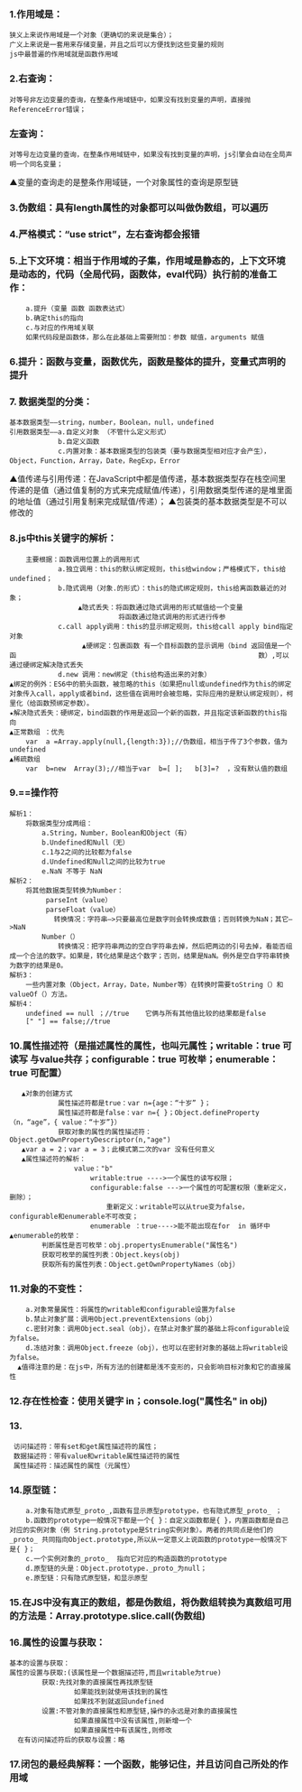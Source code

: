 ### 1.作用域是：

	狭义上来说作用域是一个对象（更确切的来说是集合）；
    广义上来说是一套用来存储变量，并且之后可以方便找到这些变量的规则
    js中最普遍的作用域就是函数作用域

### 2.右查询：

	对等号非左边变量的查询，在整条作用域链中，如果没有找到变量的声明，直接抛ReferenceError错误；

 ### 左查询：

	对等号左边变量的查询，在整条作用域链中，如果没有找到变量的声明，js引擎会自动在全局声明一个同名变量；
▲变量的查询走的是整条作用域链，一个对象属性的查询是原型链

### 3.伪数组：具有length属性的对象都可以叫做伪数组，可以遍历

### 4.严格模式：“use strict”，左右查询都会报错

### 5.上下文环境：相当于作用域的子集，作用域是静态的，上下文环境是动态的，代码（全局代码，函数体，eval代码）执行前的准备工作：

        a.提升（变量 函数 函数表达式）
        b.确定this的指向
        c.与对应的作用域关联
        如果代码段是函数体，那么在此基础上需要附加：参数 赋值，arguments 赋值

### 6.提升：函数与变量，函数优先，函数是整体的提升，变量式声明的提升

### 7. 数据类型的分类：

	基本数据类型——string，number，Boolean，null，undefined
    引用数据类型——a.自定义对象 （不管什么定义形式）
                b.自定义函数
                c.内置对象：基本数据类型的包装类（要与数据类型相对应才会产生），Object，Function，Array，Date，RegExp，Error
▲值传递与引用传递：在JavaScript中都是值传递，基本数据类型存在栈空间里传递的是值（通过值复制的方式来完成赋值/传递），引用数据类型传递的是堆里面的地址值（通过引用复制来完成赋值/传递）；
▲包装类的基本数据类型是不可以修改的

### 8.js中this关键字的解析：

        主要根据：函数调用位置上的调用形式
                a.独立调用：this的默认绑定规则，this给window；严格模式下，this给undefined；
                b.隐式调用（对象.的形式）：this的隐式绑定规则，this给离函数最近的对象；
                     ▲隐式丢失：将函数通过隐式调用的形式赋值给一个变量
                               将函数通过隐式调用的形式进行传参
                c.call apply调用：this的显示绑定规则，this给call apply bind指定对象
                      ▲硬绑定：包裹函数 有一个目标函数的显示调用（bind 返回值是一个函                                                            数）,可以通过硬绑定解决隐式丢失
                d.new 调用：new绑定（this给构造出来的对象）
    ▲绑定的例外：ES6中的箭头函数，被忽略的this（如果把null或undefined作为this的绑定对象传入call，apply或者bind，这些值在调用时会被忽略，实际应用的是默认绑定规则），柯里化（给函数预绑定参数）。
    ★解决隐式丢失：硬绑定，bind函数的作用是返回一个新的函数，并且指定该新函数的this指向
    ▲正常数组 ：优先
        var  a =Array.apply(null,{length:3});//伪数组，相当于传了3个参数，值为undefined
    ▲稀疏数组
        var  b=new  Array(3);//相当于var  b=[ ];   b[3]=?  ，没有默认值的数组

### 9.==操作符

    解析1：
        将数据类型分成两组：
            a.String，Number，Boolean和Object（有）
            b.Undefined和Null（无）
            c.1与2之间的比较都为false
            d.Undefined和Null之间的比较为true
            e.NaN 不等于 NaN
    解析2：
        将其他数据类型转换为Number：
             parseInt（value）
             parseFloat（value）
               转换情况：字符串—>只要最高位是数字则会转换成数值；否则转换为NaN；其它—>NaN
            Number（）
                转换情况：把字符串两边的空白字符串去掉，然后把两边的引号去掉，看能否组成一个合法的数字。如果是，转化结果是这个数字；否则，结果是NaN。例外是空白字符串转换为数字的结果是0。
    解析3：
        一些内置对象（Object，Array，Date，Number等）在转换时需要toString（）和valueOf（）方法。
    解析4：
        undefined == null ；//true    它俩与所有其他值比较的结果都是false
        [" "] == false;//true

### 10.属性描述符（是描述属性的属性，也叫元属性；writable：true  可读写 与value共存；configurable：true  可枚举；enumerable：true  可配置）

       ▲对象的创建方式
                属性描述符都是true：var n={age：“十岁” }；
                属性描述符都是false：var n={ }；Object.defineProperty（n，“age”，{ value：“十岁”}）
                获取对象的属性的属性描述符：Object.getOwnPropertyDescriptor(n,"age")
       ▲var a = 2；var a = 3；此模式第二次的var 没有任何意义
       ▲属性描述符的解析：
                    value："b"
                        writable:true ---->一个属性的读写权限；
                        configurable:false --->一个属性的可配置权限（重新定义，删除）；
                            重新定义：writable可以从true变为false，configurable和enumerable不可改变；
                        enumerable ：true---->能不能出现在for  in 循环中
    ▲enumerable的枚举：
            判断属性是否可枚举：obj.propertysEnumerable("属性名")
            获取可枚举的属性列表：Object.keys(obj)
            获取所有的属性列表：Object.getOwnPropertyNames（obj）

### 11.对象的不变性：

        a.对象常量属性：将属性的writable和configurable设置为false
        b.禁止对象扩展：调用Object.preventExtensions（obj）
        c.密封对象：调用Object.seal（obj），在禁止对象扩展的基础上将configurable设为false。
        d.冻结对象：调用Object.freeze（obj），也可以在密封对象的基础上将writable设为false。
      ▲值得注意的是：在js中，所有方法的创建都是浅不变形的，只会影响目标对象和它的直接属性

### 12.存在性检查：使用关键字 in；console.log("属性名"  in  obj)

### 13.

	 访问描述符：带有set和get属性描述符的属性；
     数据描述符：带有value和writable属性描述符的属性
     属性描述符：描述属性的属性（元属性）

### 14.原型链：

        a.对象有隐式原型_proto_,函数有显示原型prototype，也有隐式原型_proto_ ；
        b.函数的prototype一般情况下都是一个{ }：自定义函数都是{ }，内置函数都是自己对应的实例对象（例 String.prototype是String实例对象）。两者的共同点是他们的_proto_ 共同指向Object.prototype,所以从一定意义上说函数的prototype一般情况下是{ }；
        c.一个实例对象的_proto_  指向它对应的构造函数的prototype
        d.原型链的头是：Object.prototype._proto_为null；
        e.原型链：只有隐式原型链，和显示原型

### 15.在JS中没有真正的数组，都是伪数组，将伪数组转换为真数组可用的方法是：Array.prototype.slice.call(伪数组)

### 16.属性的设置与获取：

    基本的设置与获取：
 	属性的设置与获取:(该属性是一个数据描述符,而且writable为true)
            获取:先找对象的直接属性再找原型链
                    如果能找到就使用该找到的属性
                    如果找不到就返回undefined
            设置:不管对象的直接属性和原型链,操作的永远是对象的直接属性
                    如果直接属性中没有该属性,则新增一个
                    如果直接属性中有该属性,则修改
      在有访问描述符后的获取与设置：略

### 17.闭包的最经典解释：一个函数，能够记住，并且访问自己所处的作用域
   

        








